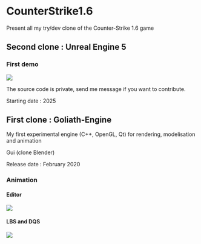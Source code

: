 # CounterStrike1.6
Present all my try/dev clone of the Counter-Strike 1.6 game



## Second clone : Unreal Engine 5
### First demo 
[![](https://img.youtube.com/vi/SAzxTfb2hlI/0.jpg)](https://youtu.be/SAzxTfb2hlI "view on youtube")

The source code is private, send me message if you want to contribute.

Starting date : 2025


## First clone : Goliath-Engine
My first experimental engine (C++, OpenGL, Qt) for rendering, modelisation and animation

Gui (clone Blender)

Release date :  February 2020


### Animation
#### Editor
[![](https://img.youtube.com/vi/z9rkk2G78Mk/0.jpg)](https://youtu.be/z9rkk2G78Mk "view on youtube")

#### LBS and DQS
[![](https://img.youtube.com/vi/A9o_65bn68Y/0.jpg)](https://youtu.be/A9o_65bn68Y "view on youtube")


